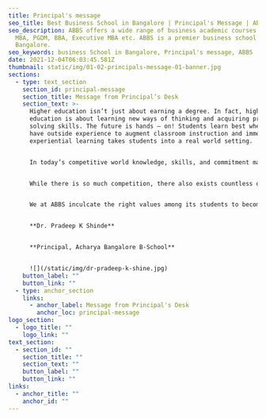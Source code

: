 ```yaml
---
title: Principal's message
seo_title: Best Business School in Bangalore | Principal's Message | ABBS
seo_description: ABBS offers a wide range of business academic courses including
  MBA, PGDM, BBA, Executive MBA etc. ABBS is a premier business school in
  Bangalore.
seo_keywords: business School in Bangalore, Principal's message, ABBS
date: 2021-12-04T06:03:45.581Z
thumbnail: static/img/01-02-principals-message-01-banner.jpg
sections:
  - type: text_section
    section_id: principal-message
    section_title: Message from Principal’s Desk
    section_text: >-
      Higher education isn’t just about earning a degree. In fact, higher
      education is about learning new ways of thinking and acquiring problem
      solving skills. The future is hands – on! Students learn best when they
      have outside experience to augment classroom instruction and immersive and
      experiential learning takes students into a real world setting.


      In today’s competitive world knowledge, skills, and commitment matter most. Students should be prepared for the hardest of competition and face every challenge with confidence. They should convert every challenge into creative opportunities. Remember that ‘where there is will there’s a way’, and there’s no shortcut to success and no substitute for hard work.


      While there is so much competition, there also exists countless opportunities to excel. Make use of the available opportunities and create your own opportunities as well to succeed! While you fulfill your personal dreams, never lose sight of your family, community, society, country and the world, as young people for yourself and for a better world.


      We at ABBS inculcate the right values among its students to become responsible citizens. I believe that the Knowledge, Skills, Values shared at ABBS makes the student better prepared to meet the challenges of life and career, to ultimately live the life of a universal man: as the motto of ABBS suggests Aspire, Accelerate and Achieve. Leading from the front.


      **Dr. Pradeep K Shinde** 


      **Principal, Acharya Bangalore B-School**


      ![](/static/img/dr-pradeep-k-shine.jpg)
    button_label: ""
    button_link: ""
  - type: anchor_section
    links:
      - anchor_label: Message from Principal's Desk
        anchor_loc: principal-message
logo_section:
  - logo_title: ""
    logo_link: ""
text_section:
  - section_id: ""
    section_title: ""
    section_text: ""
    button_label: ""
    button_link: ""
links:
  - anchor_title: ""
    anchor_id: ""
---
```

